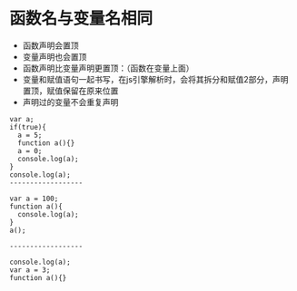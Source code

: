 # 函数名与变量名相同

- 函数声明会置顶
- 变量声明也会置顶
- 函数声明比变量声明更置顶：（函数在变量上面）
- 变量和赋值语句一起书写，在js引擎解析时，会将其拆分和赋值2部分，声明置顶，赋值保留在原来位置
- 声明过的变量不会重复声明

```
var a;
if(true){
  a = 5;
  function a(){}
  a = 0;
  console.log(a);
}
console.log(a);
------------------

var a = 100;
function a(){
  console.log(a);
}
a();

------------------

console.log(a);
var a = 3;
function a(){}
```